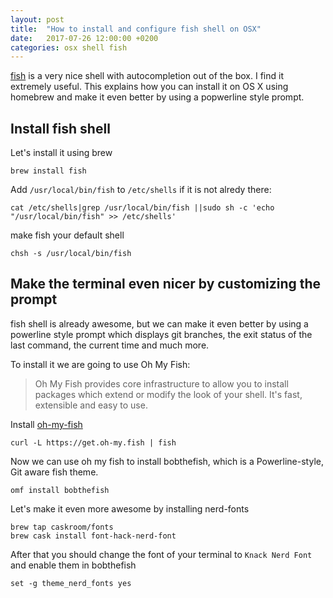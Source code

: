 ```yaml
---
layout: post
title:  "How to install and configure fish shell on OSX"
date:   2017-07-26 12:00:00 +0200
categories: osx shell fish
---
```


[fish](https://fishshell.com/) is a very nice shell with autocompletion out of the box. I find it extremely useful.
This explains how you can install it on OS X using homebrew and make it even better by using a popwerline style prompt.

## Install fish shell
Let's install it using brew
```
brew install fish
```

Add `/usr/local/bin/fish` to `/etc/shells` if it is not alredy there:
```
cat /etc/shells|grep /usr/local/bin/fish ||sudo sh -c 'echo "/usr/local/bin/fish" >> /etc/shells'
```

make fish your default shell
```
chsh -s /usr/local/bin/fish
```

## Make the terminal even nicer by customizing the prompt

fish shell is already awesome, but we can make it even better by using a powerline style prompt which displays git branches,
the exit status of the last command, the current time  and much more.

To install it we are going to use Oh My Fish:

> Oh My Fish provides core infrastructure to allow you to install packages which extend or modify the look of your shell. It's fast, extensible and easy to use.

Install [oh-my-fish](https://github.com/oh-my-fish/oh-my-fish)
```
curl -L https://get.oh-my.fish | fish
```

Now we can use oh my fish to install bobthefish, which is a Powerline-style, Git aware fish theme.
```
omf install bobthefish
```

Let's make it even more awesome by installing nerd-fonts
```
brew tap caskroom/fonts
brew cask install font-hack-nerd-font
```

After that you should change the font of your terminal to `Knack Nerd Font` and enable them in bobthefish
```
set -g theme_nerd_fonts yes
```
